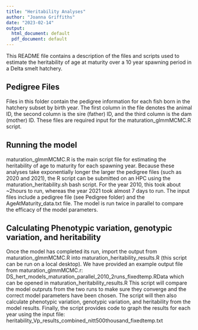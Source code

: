 ```yaml
---
title: "Heritability Analyses"
author: "Joanna Griffiths"
date: "2023-02-14"
output:
  html_document: default
  pdf_document: default
---
```


This README file contains a description of the files and scripts used to estimate the heritability of age at maturity over a 10 year spawning period in a Delta smelt hatchery.

## Pedigree Files

Files in this folder contain the pedigree information for each fish born in the hatchery subset by birth year. The first column in the file denotes the animal ID, the second column is the sire (father) ID, and the third column is the dam (mother) ID. These files are required input for the maturation_glmmMCMC.R script.

## Running the model

maturation_glmmMCMC.R is the main script file for estimating the heritability of age to maturity for each spawning year. Because these analyses take exponentially longer the larger the pedigree files (such as 2020 and 2021), the R script can be submitted on an HPC using the maturation_heritability.sh bash script. For the year 2010, this took about ~2hours to run, whereas the year 2021 took almost 7 days to run. The input files include a pedigree file (see Pedigree folder) and the AgeAtMaturity_data.txt file. The model is run twice in parallel to compare the efficacy of the model parameters.

## Calculating Phenotypic variation, genotypic variation, and heritability

Once the model has completed its run, import the output from maturation_glmmMCMC.R into maturation_heritability_results.R (this script can be run on a local desktop). We have provided an example output file from maturation_glmmMCMC.r: DS_hert_models_maturation_parallel_2010_2runs_fixedtemp.RData which can be opened in maturation_heritability_results.R
This script will compare the model outpruts from the two runs to make sure they converge and the correct model parameters have been chosen. The script will then also calculate phenotypic variation, genotypic variation, and heritability from the model results. Finally, the script provides code to graph the results for each year using the input file: heritability_Vp_results_combined_nitt500thousand_fixedtemp.txt


